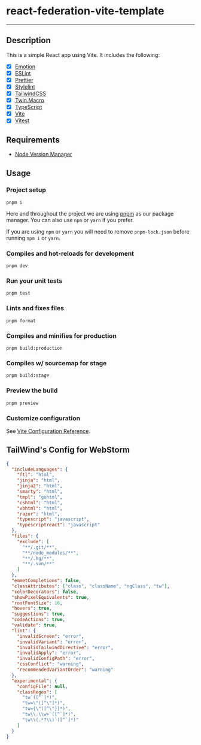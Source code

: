 # react-federation-vite-template

---

## Description

This is a simple React app using Vite. It includes the following:

- [x] [Emotion](https://emotion.sh/docs/introduction)
- [x] [ESLint](https://eslint.org/)
- [x] [Prettier](https://prettier.io/)
- [x] [Stylelint](https://stylelint.io/)
- [x] [TailwindCSS](https://tailwindcss.com/)
- [x] [Twin.Macro](https://www.npmjs.com/package/twin.macro)
- [x] [TypeScript](https://www.typescriptlang.org/)
- [x] [Vite](https://vitejs.dev/)
- [x] [Vitest](https://github.com/vitest-dev/vitest#readme)

## Requirements

- [Node Version Manager](https://github.com/nvm-sh/nvm)

## Usage

### Project setup

```
pnpm i
```

Here and throughout the project we are using [pnpm](https://pnpm.io/) as our package manager.
You can also use `npm` or `yarn` if you prefer.

If you are using `npm` or `yarn` you will need to remove `pnpm-lock.json` before running `npm i` or `yarn`.

### Compiles and hot-reloads for development

```
pnpm dev
```

### Run your unit tests

```
pnpm test
```

### Lints and fixes files

```
pnpm format
```

### Compiles and minifies for production

```
pnpm build:production
```

### Compiles w/ sourcemap for stage

```
pnpm build:stage
```

### Preview the build

```
pnpm preview
```

### Customize configuration

See [Vite Configuration Reference](https://vitejs.dev/config/).

## TailWind's Config for WebStorm

```json
{
  "includeLanguages": {
    "ftl": "html",
    "jinja": "html",
    "jinja2": "html",
    "smarty": "html",
    "tmpl": "gohtml",
    "cshtml": "html",
    "vbhtml": "html",
    "razor": "html",
    "typescript": "javascript",
    "typescriptreact": "javascript"
  },
  "files": {
    "exclude": [
      "**/.git/**",
      "**/node_modules/**",
      "**/.hg/**",
      "**/.svn/**"
    ]
  },
  "emmetCompletions": false,
  "classAttributes": ["class", "className", "ngClass", "tw"],
  "colorDecorators": false,
  "showPixelEquivalents": true,
  "rootFontSize": 16,
  "hovers": true,
  "suggestions": true,
  "codeActions": true,
  "validate": true,
  "lint": {
    "invalidScreen": "error",
    "invalidVariant": "error",
    "invalidTailwindDirective": "error",
    "invalidApply": "error",
    "invalidConfigPath": "error",
    "cssConflict": "warning",
    "recommendedVariantOrder": "warning"
  },
  "experimental": {
    "configFile": null,
    "classRegex": [
      "tw`([^`]*)",
      "tw=\"([^\"]*)",
      "tw={\"([^\"}]*)",
      "tw\\.\\w+`([^`]*)",
      "tw\\(.*?\\)`([^`]*)"
    ]
  }
}
```
